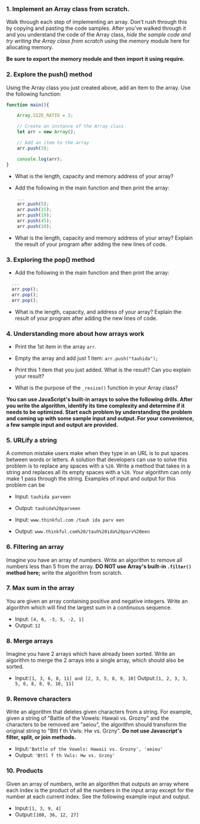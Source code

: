 ### 1. Implement an Array class from scratch.
Walk through each step of implementing an array. Don't rush through this by copying and pasting the code samples. After you've walked through it and you understand the code of the Array class, *hide the sample code and try writing the Array class from scratch* using the memory module here for allocating memory.

**Be sure to export the memory module and then import it using require.**


### 2. Explore the push() method
Using the Array class you just created above, add an item to the array. Use the following function:
```js
function main(){

    Array.SIZE_RATIO = 3;

    // Create an instance of the Array class
    let arr = new Array();

    // Add an item to the array
    arr.push(3);

    console.log(arr);
}
```
* What is the length, capacity and memory address of your array?

* Add the following in the main function and then print the array:
```js
    ...
    arr.push(5);
    arr.push(15);
    arr.push(19);
    arr.push(45);
    arr.push(10);
```
* What is the length, capacity and memory address of your array? Explain the result of your program after adding the new lines of code.


### 3. Exploring the pop() method
* Add the following in the main function and then print the array:
```js
  ...
  arr.pop();
  arr.pop();
  arr.pop();
```
* What is the length, capacity, and address of your array? Explain the result of your program after adding the new lines of code.


### 4. Understanding more about how arrays work
* Print the 1st item in the array `arr`.

* Empty the array and add just 1 item: `arr.push("tauhida");`

* Print this 1 item that you just added. What is the result? Can you explain your result?

* What is the purpose of the `_resize()` function in your Array class?

**You can use JavaScript's built-in arrays to solve the following drills. After you write the algorithm, identify its time complexity and determine if it needs to be optimized. Start each problem by understanding the problem and coming up with some sample input and output. For your convenience, a few sample input and output are provided.**


### 5. URLify a string
A common mistake users make when they type in an URL is to put spaces between words or letters. A solution that developers can use to solve this problem is to replace any spaces with a `%20`. Write a method that takes in a string and replaces all its empty spaces with a `%20`. Your algorithm can only make 1 pass through the string. Examples of input and output for this problem can be

* Input: `tauhida parveen`

* Output: `tauhida%20parveen`

* Input: `www.thinkful.com /tauh ida parv een`

* Output: `www.thinkful.com%20/tauh%20ida%20parv%20een`


### 6. Filtering an array
Imagine you have an array of numbers. Write an algorithm to remove all numbers less than 5 from the array. **DO NOT use Array's built-in `.filter()` method here;** write the algorithm from scratch.


### 7. Max sum in the array
You are given an array containing positive and negative integers. Write an algorithm which will find the largest sum in a continuous sequence.

* Input: `[4, 6, -3, 5, -2, 1]`
* Output: `12`


### 8. Merge arrays
Imagine you have 2 arrays which have already been sorted. Write an algorithm to merge the 2 arrays into a single array, which should also be sorted.

* Input:`[1, 3, 6, 8, 11] and [2, 3, 5, 8, 9, 10]`
Output:`[1, 2, 3, 3, 5, 6, 8, 8, 9, 10, 11]`



### 9. Remove characters
Write an algorithm that deletes given characters from a string. For example, given a string of "Battle of the Vowels: Hawaii vs. Grozny" and the characters to be removed are "aeiou", the algorithm should transform the original string to "Bttl f th Vwls: Hw vs. Grzny". **Do not use Javascript's filter, split, or join methods.**

* Input:`'Battle of the Vowels: Hawaii vs. Grozny', 'aeiou'`
* Output: `'Bttl f th Vwls: Hw vs. Grzny'`


### 10. Products
Given an array of numbers, write an algorithm that outputs an array where each index is the product of all the numbers in the input array except for the number at each current index. See the following example input and output.

* Input:`[1, 3, 9, 4]`
* Output:`[108, 36, 12, 27]`
